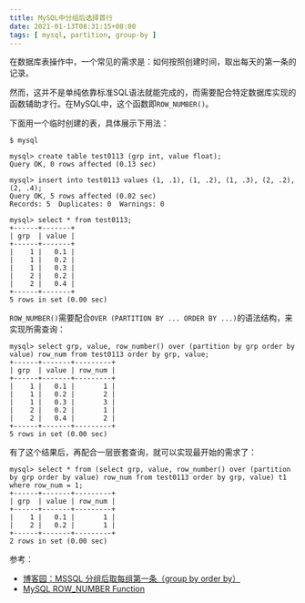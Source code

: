```yaml
---
title: MySQL中分组后选择首行
date: 2021-01-13T08:31:15+08:00
tags: [ mysql, partition, group-by ]
---
```


在数据库表操作中，一个常见的需求是：如何按照创建时间，取出每天的第一条的记录。

然而，这并不是单纯依靠标准SQL语法就能完成的，而需要配合特定数据库实现的函数辅助才行。在MySQL中，这个函数即`ROW_NUMBER()`。

下面用一个临时创建的表，具体展示下用法：

```
$ mysql

mysql> create table test0113 (grp int, value float);
Query OK, 0 rows affected (0.13 sec)

mysql> insert into test0113 values (1, .1), (1, .2), (1, .3), (2, .2), (2, .4);
Query OK, 5 rows affected (0.02 sec)
Records: 5  Duplicates: 0  Warnings: 0

mysql> select * from test0113;
+------+-------+
| grp  | value |
+------+-------+
|    1 |   0.1 |
|    1 |   0.2 |
|    1 |   0.3 |
|    2 |   0.2 |
|    2 |   0.4 |
+------+-------+
5 rows in set (0.00 sec)
```

`ROW_NUMBER()`需要配合`OVER (PARTITION BY ... ORDER BY ...)`的语法结构，来实现所需查询：

```
mysql> select grp, value, row_number() over (partition by grp order by value) row_num from test0113 order by grp, value;
+------+-------+---------+
| grp  | value | row_num |
+------+-------+---------+
|    1 |   0.1 |       1 |
|    1 |   0.2 |       2 |
|    1 |   0.3 |       3 |
|    2 |   0.2 |       1 |
|    2 |   0.4 |       2 |
+------+-------+---------+
5 rows in set (0.00 sec)
```

有了这个结果后，再配合一层嵌套查询，就可以实现最开始的需求了：

```
mysql> select * from (select grp, value, row_number() over (partition by grp order by value) row_num from test0113 order by grp, value) t1 where row_num = 1;
+------+-------+---------+
| grp  | value | row_num |
+------+-------+---------+
|    1 |   0.1 |       1 |
|    2 |   0.2 |       1 |
+------+-------+---------+
2 rows in set (0.00 sec)
```

参考：

* [博客园：MSSQL 分组后取每组第一条（group by order by）](https://www.cnblogs.com/li5206610/p/7447338.html)
* [MySQL ROW\_NUMBER Function](https://www.mysqltutorial.org/mysql-window-functions/mysql-row_number-function/)
